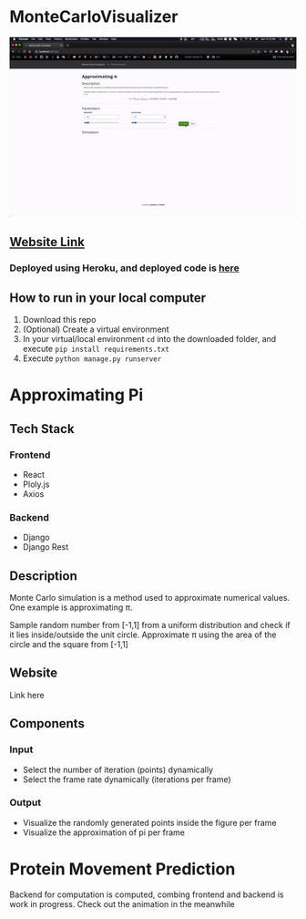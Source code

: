 # MonteCarloVisualizer
 
 <a href="https://montecarlovisualizerpi.herokuapp.com/#/">
<img src="/images/montecarlo.gif" width="800"/>
</a>

##  <a href="https://montecarlovisualizerpi.herokuapp.com/#/">Website Link</a>
### Deployed using Heroku, and deployed code is <a href="https://github.com/kazukageorge/MonteCarloVisualizer_deploy">here</a>

## How to run in your local computer
1. Download this repo
2. (Optional) Create a virtual environment 
3. In your virtual/local environment `cd` into the downloaded folder, and execute `pip install requirements.txt`
4. Execute `python manage.py runserver`  


# Approximating Pi

## Tech Stack
### Frontend
* React
* Ploly.js
* Axios

### Backend
* Django
* Django Rest 

 
## Description
Monte Carlo simulation is a method used to approximate numerical values. One example is approximating π.

Sample random number from [-1,1] from a uniform distribution and check if it lies inside/outside the unit circle. Approximate π using the area of the circle and the square from [-1,1]

## Website
Link here

## Components
### Input
* Select the number of iteration (points) dynamically
* Select the frame rate dynamically (iterations per frame)

### Output
* Visualize the randomly generated points inside the figure per frame
* Visualize the approximation of pi per frame



# Protein Movement Prediction
Backend for computation is computed, combing frontend and backend is work in progress. Check out the animation in the meanwhile
